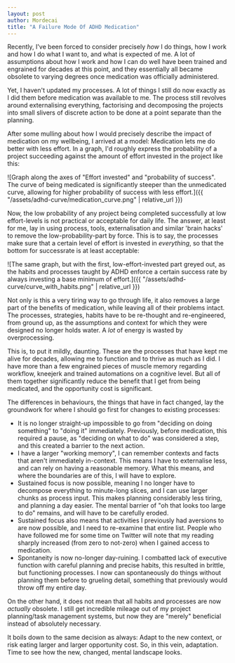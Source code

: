 ```yaml
---
layout: post
author: Mordecai
title: "A Failure Mode Of ADHD Medication"
---
```


Recently, I've been forced to consider precisely *how* I do things, how I work
and how I do what I want to, and what is expected of me. A lot of assumptions
about how I work and how I can do well have been trained and engrained for
decades at this point, and they essentially all became obsolete to varying
degrees once medication was officially administered.

Yet, I haven't updated my processes. A lot of things I still do now exactly as I
did them before medication was available to me. The process still revolves
around externalising everything, factorising and decomposing the projects into
small slivers of discrete action to be done at a point separate than the
planning.

After some mulling about how I would precisely describe the impact of medication
on my wellbeing, I arrived at a model: Medication lets me do better with less
effort. In a graph, I'd roughly express the probability of a project succeeding
against the amount of effort invested in the project like this:

![Graph along the axes of "Effort invested" and "probability of success". The
curve of being medicated is significantly steeper than the unmedicated curve,
allowing for higher probability of success with less effort.]({{
"/assets/adhd-curve/medication_curve.png" | relative_url }})

Now, the low probability of any project being completed successfully at low
effort-levels is not practical or acceptable for daily life. The answer, at
least for me, lay in using process, tools, externalisation and similar 'brain
hacks' to remove the low-probability-part by force. This is to say, the
processes make sure that a certain level of effort is invested in *everything*,
so that the bottom for successrate is at least acceptable:

![The same graph, but with the first, low-effort-invested part greyed out, as
the habits and processes taught by ADHD enforce a certain success rate by always
investing a base minimum of effort.]({{
"/assets/adhd-curve/curve_with_habits.png" | relative_url }})

Not only is this a very tiring way to go through life, it also removes a large
part of the benefits of medication, while leaving all of their problems intact.
The processes, strategies, habits have to be re-thought and re-engineered, from
ground up, as the assumptions and context for which they were designed no longer
holds water. A *lot* of energy is wasted by overprocessing.

This is, to put it mildly, daunting. These are the processes that have kept me
alive for decades, allowing me to function and to thrive as much as I did. I
have more than a few engrained pieces of muscle memory regarding workflow,
kneejerk and trained automations on a cognitive level. But all of them together
significantly reduce the benefit that I get from being medicated, and the
opportunity cost is significant.

The differences in behaviours, the things that have in fact changed, lay the
groundwork for where I should go first for changes to existing processes:

- It is no longer straight-up impossible to go from "deciding on doing
  something" to "doing it" immediately. Previously, before medication, this
  required a pause, as "deciding on what to do" was considered a step, and this
  created a barrier to the next action.
- I have a larger "working memory", I can remember contexts and facts that
  aren't immediately in-context. This means I have to externalise less, and can
  rely on having a reasonable memory. What this means, and where the boundaries
  are of this, I will have to explore.
- Sustained focus is now possible, meaning I no longer have to decompose
  everything to minute-long slices, and I can use larger chunks as process
  input. This makes planning considerably less tiring, and planning a day
  easier. The mental barrier of "oh that looks too large to do" remains, and
  will have to be carefully eroded.
- Sustained focus also means that activities I previously had aversions to are
  now possible, and I need to re-examine that entire list. People who have
  followed me for some time on Twitter will note that my reading sharply
  increased (from zero to not-zero) when I gained access to medication.
- Spontaneity is now no-longer day-ruining. I combatted lack of executive
  function with careful planning and precise habits, this resulted in brittle,
  but functioning processes. I now can spontaneously do things without planning
  them before to grueling detail, something that previously would throw off my
  entire day.

On the other hand, it does not mean that all habits and processes are now
_actually_ obsolete. I still get incredible mileage out of my project
planning/task management systems, but now they are "merely" beneficial instead
of absolutely necessary.

It boils down to the same decision as always: Adapt to the new context, or risk
eating larger and larger opportunity cost. So, in this vein, adaptation. Time to
see how the new, changed, mental landscape looks.
